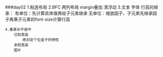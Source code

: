 ###day02
	1.粘连布局
	2.BFC
		两列布局
		margin叠加
		清浮动
	3.文本 字体
		行高的继承： 有单位：先计算具体值再给子元素继承
					无单位：缩放因子，子元素先继承因子再乘子元素的font-size计算行高

		
				
	4.垂直水平居中
		已知宽高
			绝对定个位盒子的特性
		未知宽高
		图片